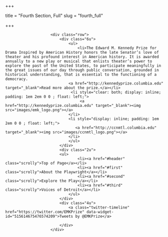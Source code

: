 +++

title = "Fourth Section, Full"
slug = "fourth_full"

+++

						<div class="row">
						    <div class="6u">
						        <ul>
						            <li>The Edward M. Kennedy Prize for Drama Inspired by American History honors the late Senator’s love of theater and his profound interest in American history. It is awarded annually to a new play or musical that enlists theater’s power to explore the past of the United States, to participate meaningfully in the great issues of our day through public conversation, grounded in historical understanding, that is essential to the functioning of a democracy.
				                <a href="http://kennedyprize.columbia.edu" target="_blank">Read more about the prize.</a></li>
				                 <li style="clear: both; display: inline; padding: 1em 2em 0 0 ; float: left;">
                                     <a href="http://kennedyprize.columbia.edu" target="_blank"><img src="images/emk_logo.png"></a>
                                </li>
                                <li style="display: inline; padding: 1em 2em 0 0 ; float: left;">
                                   <a href="http://ccnmtl.columbia.edu" target="_blank"><img src="images/ccnmtl_logo.png"></a>
                                </li>
						        </ul>
						    </div>
						    <div class="2u">
						    <ul>
                                    <li><a href="#header" class="scrolly">Top of Page</a></li>
                                    <li><a href="#first" class="scrolly">About the Playwright</a></li>
                                    <li><a href="#second" class="scrolly">Explore the Play</a></li>
                                    <li><a href="#third" class="scrolly">Voices of Detroit</a></li>
                                </ul>
						    </div>
						    <div class="4u">
						        <a class="twitter-timeline" href="https://twitter.com/EMKPrize" data-widget-id="515614675476574209">Tweets by @EMKPrize</a>
<script>!function(d,s,id){var js,fjs=d.getElementsByTagName(s)[0],p=/^http:/.test(d.location)?'http':'https';if(!d.getElementById(id)){js=d.createElement(s);js.id=id;js.src=p+"://platform.twitter.com/widgets.js";fjs.parentNode.insertBefore(js,fjs);}}(document,"script","twitter-wjs");</script>
						    </div>
						</div>